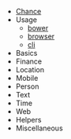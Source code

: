 * [Chance](intro.md)
* Usage
  * [bower](usage/bower.md)
  * [browser](usage/browser.md)
  * [cli](usage/cli.md)
* Basics
* Finance
* Location
* Mobile
* Person
* Text
* Time
* Web
* Helpers
* Miscellaneous
